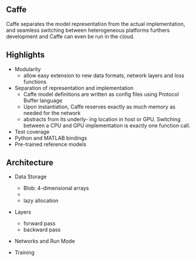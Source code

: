 Caffe
---

Caffe separates the model representation from the actual implementation, and seamless switching between 
heterogeneous platforms furthers development and Caffe can even be run in the cloud.

Highlights
---
- Modularity
    - allow easy extension to new data formats, network layers and loss functions
- Separation of representation and implementation
    - Caffe model definitions are written as config files using Protocol Buffer language
    - Upon instantiation, Caffe reserves exactly as much memory as needed for the network
    - abstracts from its underly- ing location in host or GPU. Switching between a CPU and GPU implementation is exactly
     one function call.
- Test coverage
- Python and MATLAB bindings
- Pre-trained reference models

Architecture
---
- Data Storage
    - Blob: 4-dimensional arrays
    - 
    - lazy allocation
    
- Layers
    - forward pass
    - backward pass

- Networks and Run Mode
- Training